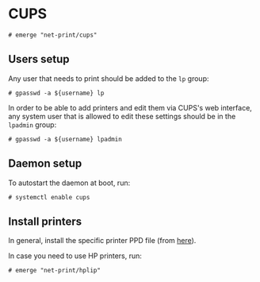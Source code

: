 # CUPS

```ShellSession
# emerge "net-print/cups"
```

## Users setup

Any user that needs to print should be added to the `lp` group:

```ShellSession
# gpasswd -a ${username} lp
```

In order to be able to add printers and edit them via CUPS's web interface,
any system user that is allowed to edit these settings should be in the
`lpadmin` group:

```ShellSession
# gpasswd -a ${username} lpadmin
```

## Daemon setup

To autostart the daemon at boot, run:

```ShellSession
# systemctl enable cups
```

## Install printers

In general, install the specific printer PPD file (from
[here](http://www.openprinting.org/drivers)).

In case you need to use HP printers, run:

```ShellSession
# emerge "net-print/hplip"
```
